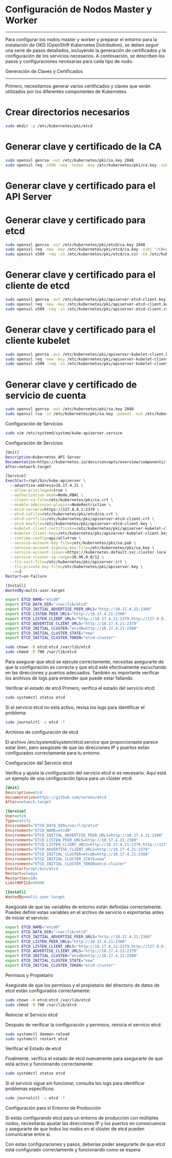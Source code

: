 # Configuración de Nodos Master y Worker

----------------------------------------
Para configurar los nodos master y worker y preparar el entorno para la instalación de OKD (OpenShift Kubernetes Distribution), se deben seguir una serie de pasos detallados, incluyendo la generación de certificados y la configuración de los servicios necesarios. A continuación, se describen los pasos y configuraciones necesarias para cada tipo de nodo.

Generación de Claves y Certificados

-----------------------------------

Primero, necesitamos generar varios certificados y claves que serán utilizados por los diferentes componentes de Kubernetes.

# Crear directorios necesarios

```bash
sudo mkdir -p /etc/kubernetes/pki/etcd
```

# Generar clave y certificado de la CA

```bash
sudo openssl genrsa -out /etc/kubernetes/pki/ca.key 2048
sudo openssl req -x509 -new -nodes -key /etc/kubernetes/pki/ca.key -subj "/CN=kube-ca" -days 10000 -out /etc/kubernetes/pki/ca.crt
```

# Generar clave y certificado para el API Server


# Generar clave y certificado para etcd

```bash
sudo openssl genrsa -out /etc/kubernetes/pki/etcd/ca.key 2048
sudo openssl req -new -key /etc/kubernetes/pki/etcd/ca.key -subj "/CN=etcd-ca" -out /etc/kubernetes/pki/etcd/ca.csr
sudo openssl x509 -req -in /etc/kubernetes/pki/etcd/ca.csr -CA /etc/kubernetes/pki/ca.crt -CAkey /etc/kubernetes/pki/ca.key -CAcreateserial -out /etc/kubernetes/pki/etcd/ca.crt -days 10000
```

# Generar clave y certificado para el cliente de etcd

```bash
sudo openssl genrsa -out /etc/kubernetes/pki/apiserver-etcd-client.key 2048
sudo openssl req -new -key /etc/kubernetes/pki/apiserver-etcd-client.key -subj "/CN=etcd-client" -out /etc/kubernetes/pki/apiserver-etcd-client.csr
sudo openssl x509 -req -in /etc/kubernetes/pki/apiserver-etcd-client.csr -CA /etc/kubernetes/pki/etcd/ca.crt -CAkey /etc/kubernetes/pki/etcd/ca.key -CAcreateserial -out /etc/kubernetes/pki/apiserver-etcd-client.crt -days 10000
```

# Generar clave y certificado para el cliente kubelet

```bash
sudo openssl genrsa -out /etc/kubernetes/pki/apiserver-kubelet-client.key 2048
sudo openssl req -new -key /etc/kubernetes/pki/apiserver-kubelet-client.key -subj "/CN=kubelet-client" -out /etc/kubernetes/pki/apiserver-kubelet-client.csr
sudo openssl x509 -req -in /etc/kubernetes/pki/apiserver-kubelet-client.csr -CA /etc/kubernetes/pki/ca.crt -CAkey /etc/kubernetes/pki/ca.key -CAcreateserial -out /etc/kubernetes/pki/apiserver-kubelet-client.crt -days 10000
```

# Generar clave y certificado de servicio de cuenta

```bash
sudo openssl genrsa -out /etc/kubernetes/pki/sa.key 2048
sudo openssl rsa -in /etc/kubernetes/pki/sa.key -pubout -out /etc/kubernetes/pki/sa.pub
```

Configuración de Servicios

```bash
sudo vim /etc/systemd/system/kube-apiserver.service
```

Configuración de Servicios

```bash
[Unit]
Description=Kubernetes API Server
Documentation=https://kubernetes.io/docs/concepts/overview/components/
After=network.target

[Service]
ExecStart=/opt/bin/kube-apiserver \
  --advertise-address=10.17.4.21 \
  --allow-privileged=true \
  --authorization-mode=Node,RBAC \
  --client-ca-file=/etc/kubernetes/pki/ca.crt \
  --enable-admission-plugins=NodeRestriction \
  --etcd-servers=https://127.0.0.1:2379 \
  --etcd-cafile=/etc/kubernetes/pki/etcd/ca.crt \
  --etcd-certfile=/etc/kubernetes/pki/apiserver-etcd-client.crt \
  --etcd-keyfile=/etc/kubernetes/pki/apiserver-etcd-client.key \
  --kubelet-client-certificate=/etc/kubernetes/pki/apiserver-kubelet-client.crt \
  --kubelet-client-key=/etc/kubernetes/pki/apiserver-kubelet-client.key \
  --runtime-config=api/all=true \
  --service-account-key-file=/etc/kubernetes/pki/sa.pub \
  --service-account-signing-key-file=/etc/kubernetes/pki/sa.key \
  --service-account-issuer=https://kubernetes.default.svc.cluster.local \
  --service-cluster-ip-range=10.96.0.0/12 \
  --tls-cert-file=/etc/kubernetes/pki/apiserver.crt \
  --tls-private-key-file=/etc/kubernetes/pki/apiserver.key \
  --v=2
Restart=on-failure

[Install]
WantedBy=multi-user.target
```

```bash
export ETCD_NAME="etcd0"
export ETCD_DATA_DIR="/var/lib/etcd"
export ETCD_INITIAL_ADVERTISE_PEER_URLS="http://10.17.4.21:2380"
export ETCD_LISTEN_PEER_URLS="http://10.17.4.21:2380"
export ETCD_LISTEN_CLIENT_URLS="http://10.17.4.21:2379,http://127.0.0.1:2379"
export ETCD_ADVERTISE_CLIENT_URLS="http://10.17.4.21:2379"
export ETCD_INITIAL_CLUSTER="etcd0=http://10.17.4.21:2380"
export ETCD_INITIAL_CLUSTER_STATE="new"
export ETCD_INITIAL_CLUSTER_TOKEN="etcd-cluster"
```

```bash
sudo chown -R etcd:etcd /var/lib/etcd
sudo chmod -R 700 /var/lib/etcd
```

Para asegurar que etcd se ejecute correctamente, necesitas asegurarte de que la configuración es correcta y que etcd esté efectivamente escuchando en las direcciones y puertos adecuados. También es importante verificar los archivos de logs para entender qué puede estar fallando.

Verificar el estado de etcd
Primero, verifica el estado del servicio etcd:

```bash
sudo systemctl status etcd
```

Si el servicio etcd no está activo, revisa los logs para identificar el problema:

```bash
sudo journalctl -u etcd -f
```

Archivos de configuración de etcd

El archivo /etc/systemd/system/etcd.service que proporcionaste parece estar bien, pero asegúrate de que las direcciones IP y puertos están configurados correctamente para tu entorno.

Configuración del Servicio etcd

Verifica y ajusta la configuración del servicio etcd si es necesario. Aquí está un ejemplo de una configuración típica para un clúster etcd:

```ini
[Unit]
Description=etcd
Documentation=https://github.com/coreos/etcd
After=network.target

[Service]
User=etcd
Type=notify
Environment="ETCD_DATA_DIR=/var/lib/etcd"
Environment="ETCD_NAME=etcd0"
Environment="ETCD_INITIAL_ADVERTISE_PEER_URLS=http://10.17.4.21:2380"
Environment="ETCD_LISTEN_PEER_URLS=http://10.17.4.21:2380"
Environment="ETCD_LISTEN_CLIENT_URLS=http://10.17.4.21:2379,http://127.0.0.1:2379"
Environment="ETCD_ADVERTISE_CLIENT_URLS=http://10.17.4.21:2379"
Environment="ETCD_INITIAL_CLUSTER=etcd0=http://10.17.4.21:2380"
Environment="ETCD_INITIAL_CLUSTER_STATE=new"
Environment="ETCD_INITIAL_CLUSTER_TOKEN=etcd-cluster"
ExecStart=/opt/bin/etcd
Restart=always
RestartSec=10s
LimitNOFILE=40000

[Install]
WantedBy=multi-user.target
```

Asegúrate de que las variables de entorno están definidas correctamente. Puedes definir estas variables en el archivo de servicio o exportarlas antes de iniciar el servicio:

```sh
export ETCD_NAME="etcd0"
export ETCD_DATA_DIR="/var/lib/etcd"
export ETCD_INITIAL_ADVERTISE_PEER_URLS="http://10.17.4.21:2380"
export ETCD_LISTEN_PEER_URLS="http://10.17.4.21:2380"
export ETCD_LISTEN_CLIENT_URLS="http://10.17.4.21:2379,http://127.0.0.1:2379"
export ETCD_ADVERTISE_CLIENT_URLS="http://10.17.4.21:2379"
export ETCD_INITIAL_CLUSTER="etcd0=http://10.17.4.21:2380"
export ETCD_INITIAL_CLUSTER_STATE="new"
export ETCD_INITIAL_CLUSTER_TOKEN="etcd-cluster"
```

Permisos y Propietario

Asegúrate de que los permisos y el propietario del directorio de datos de etcd están configurados correctamente:

```bash
sudo chown -R etcd:etcd /var/lib/etcd
sudo chmod -R 700 /var/lib/etcd
```

Reiniciar el Servicio etcd

Después de verificar la configuración y permisos, reinicia el servicio etcd:

```bash
sudo systemctl daemon-reload
sudo systemctl restart etcd
```

Verificar el Estado de etcd

Finalmente, verifica el estado de etcd nuevamente para asegurarte de que está activo y funcionando correctamente:

```bash
sudo systemctl status etcd
```

Si el servicio sigue sin funcionar, consulta los logs para identificar problemas específicos:

```bash
sudo journalctl -u etcd -f
```

Configuración para el Entorno de Producción

Si estás configurando etcd para un entorno de producción con múltiples nodos, necesitarás ajustar las direcciones IP y los puertos en consecuencia y asegurarte de que todos los nodos en el clúster de etcd pueden comunicarse entre sí.

Con estas configuraciones y pasos, deberías poder asegurarte de que etcd está configurado correctamente y funcionando como se espera